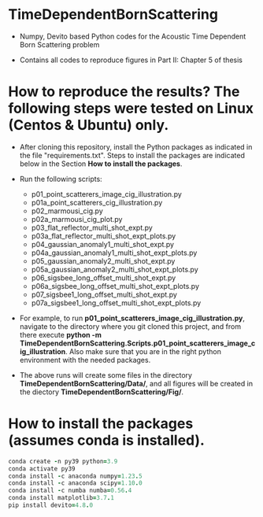 # TimeDependentBornScattering

- Numpy, Devito based Python codes for the Acoustic Time Dependent Born Scattering problem

- Contains all codes to reproduce figures in Part II: Chapter 5 of thesis

# How to reproduce the results? The following steps were tested on Linux (Centos & Ubuntu) only.
- After cloning this repository, install the Python packages as indicated in the file "requirements.txt".
Steps to install the packages are indicated below in the Section **How to install the packages**.

- Run the following scripts:
  - p01_point_scatterers_image_cig_illustration.py
  - p01a_point_scatterers_cig_illustration.py
  - p02_marmousi_cig.py
  - p02a_marmousi_cig_plot.py
  - p03_flat_reflector_multi_shot_expt.py
  - p03a_flat_reflector_multi_shot_expt_plots.py
  - p04_gaussian_anomaly1_multi_shot_expt.py
  - p04a_gaussian_anomaly1_multi_shot_expt_plots.py
  - p05_gaussian_anomaly2_multi_shot_expt.py
  - p05a_gaussian_anomaly2_multi_shot_expt_plots.py
  - p06_sigsbee_long_offset_multi_shot_expt.py
  - p06a_sigsbee_long_offset_multi_shot_expt_plots.py
  - p07_sigsbee1_long_offset_multi_shot_expt.py
  - p07a_sigsbee1_long_offset_multi_shot_expt_plots.py

- For example, to run **p01_point_scatterers_image_cig_illustration.py**, navigate to the directory where you 
git cloned this project, and from there execute 
**python -m TimeDependentBornScattering.Scripts.p01_point_scatterers_image_cig_illustration**. Also make sure that you
are in the right python environment with the needed packages.

- The above runs will create some files in the directory **TimeDependentBornScattering/Data/**, and all figures will be 
created in the diectory **TimeDependentBornScattering/Fig/**.

# How to install the packages (assumes conda is installed).

```ruby
conda create -n py39 python=3.9
conda activate py39
conda install -c anaconda numpy=1.23.5
conda install -c anaconda scipy=1.10.0
conda install -c numba numba=0.56.4
conda install matplotlib=3.7.1
pip install devito=4.8.0
```
